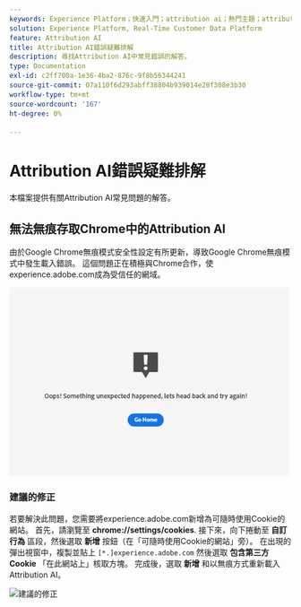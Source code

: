 ```yaml
---
keywords: Experience Platform；快速入門；attribution ai；熱門主題；attribution ai輸入；attribution ai輸出；attribution ai疑難排解；attribution ai錯誤
solution: Experience Platform, Real-Time Customer Data Platform
feature: Attribution AI
title: Attribution AI錯誤疑難排解
description: 尋找Attribution AI中常見錯誤的解答。
type: Documentation
exl-id: c2ff700a-1e36-4ba2-876c-9f8b56344241
source-git-commit: 07a110f6d293abff38804b939014e28f308e3b30
workflow-type: tm+mt
source-wordcount: '167'
ht-degree: 0%

---
```


# Attribution AI錯誤疑難排解

本檔案提供有關Attribution AI常見問題的解答。

## 無法無痕存取Chrome中的Attribution AI

由於Google Chrome無痕模式安全性設定有所更新，導致Google Chrome無痕模式中發生載入錯誤。 這個問題正在積極與Chrome合作，使experience.adobe.com成為受信任的網域。

<img src="./images/faq/error.PNG" width="500" /><br />

### 建議的修正

若要解決此問題，您需要將experience.adobe.com新增為可隨時使用Cookie的網站。 首先，請瀏覽至 **chrome://settings/cookies**. 接下來，向下捲動至 **自訂行為** 區段，然後選取 **新增** 按鈕（在「可隨時使用Cookie的網站」旁）。 在出現的彈出視窗中，複製並貼上 `[*.]experience.adobe.com` 然後選取 **包含第三方Cookie** 「在此網站上」核取方塊。 完成後，選取 **新增** 和以無痕方式重新載入Attribution AI。

![建議的修正](./images/faq/cookies2.gif)
